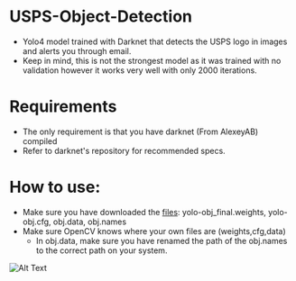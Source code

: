 # USPS-Object-Detection
* Yolo4 model trained with Darknet that detects the USPS logo in images and alerts you through email.
* Keep in mind, this is not the strongest model as it was trained with no validation however it works very well with only 2000 iterations.

# Requirements
* The only requirement is that you have darknet (From AlexeyAB) compiled
* Refer to darknet's repository for recommended specs.
# How to use:
* Make sure you have downloaded the [files](https://drive.google.com/drive/folders/1e1wAt8KT7OssTvF09YhJNGCRS4mwyoXu?usp=sharing): yolo-obj_final.weights, yolo-obj.cfg, obj.data, obj.names
* Make sure OpenCV knows where your own files are (weights,cfg,data) 
  * In obj.data, make sure you have renamed the path of the obj.names to the correct path on your system.


![Alt Text](https://thumbs.gfycat.com/ElderlyBleakDoctorfish-size_restricted.gif)

